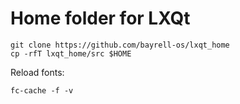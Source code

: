 # Home folder for LXQt

```
git clone https://github.com/bayrell-os/lxqt_home
cp -rfT lxqt_home/src $HOME
```

Reload fonts:
```
fc-cache -f -v
```